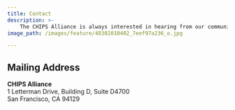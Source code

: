 ```yaml
---
title: Contact
description: >-
    The CHIPS Alliance is always interested in hearing from our community, supporters, users of our projects, and anyone else interested in using our projects.
image_path: /images/feature/48302010402_7eef97a236_o.jpg

---
```

<script charset="utf-8" type="text/javascript" src="//js.hsforms.net/forms/embed/v2.js"></script>
<script>
  hbspt.forms.create({
    region: "na1",
    portalId: "8112310",
    formId: "94557cae-71ce-4536-a54f-8eff19aab9f9",
    sfdcCampaignId: "7012M000001FetwQAC"
  });
</script>

## Mailing Address

**CHIPS Alliance**  
1 Letterman Drive, Building D, Suite D4700  
San Francisco, CA 94129